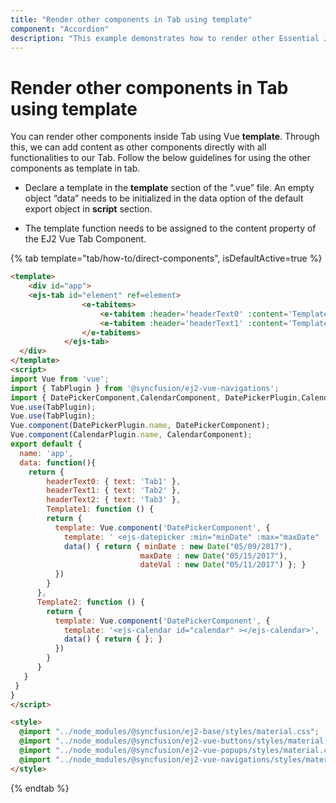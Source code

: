 ```yaml
---
title: "Render other components in Tab using template"
component: "Accordion"
description: "This example demonstrates how to render other Essential JS 2 components into Essential JS 2 Tab component content using template."
---
```


# Render other components in Tab using template

You can render other components inside Tab using Vue **template**. Through this, we can add content as other components directly with all functionalities to our Tab. Follow the below guidelines for using the other components as template in tab.

* Declare a template in the **template** section of the “.vue” file. An empty object “data” needs to be initialized in the data option of the default export object in **script** section.

* The template function needs to be assigned to the content property of the EJ2 Vue Tab Component.

{% tab template="tab/how-to/direct-components", isDefaultActive=true %}

```html
<template>
    <div id="app">
    <ejs-tab id="element" ref=element>
                <e-tabitems>
                    <e-tabitem :header='headerText0' :content='Template1'></e-tabitem>
                    <e-tabitem :header='headerText1' :content='Template2'></e-tabitem>
                </e-tabitems>
            </ejs-tab>
  </div>
</template>
<script>
import Vue from 'vue';
import { TabPlugin } from '@syncfusion/ej2-vue-navigations';
import { DatePickerComponent,CalendarComponent, DatePickerPlugin,CalendarPlugin } from '@syncfusion/ej2-vue-calendars';
Vue.use(TabPlugin);
Vue.use(TabPlugin);
Vue.component(DatePickerPlugin.name, DatePickerComponent);
Vue.component(CalendarPlugin.name, CalendarComponent);
export default {
  name: 'app',
  data: function(){
    return {
        headerText0: { text: 'Tab1' },
        headerText1: { text: 'Tab2' },
        headerText2: { text: 'Tab3' },
        Template1: function () {
        return {
          template: Vue.component('DatePickerComponent', {
            template: ' <ejs-datepicker :min="minDate" :max="maxDate" :value="dateVal" ></ejs-datepicker>',
            data() { return { minDate : new Date("05/09/2017"),
                             maxDate : new Date("05/15/2017"),
                             dateVal : new Date("05/11/2017") }; }
          })
        }
      },
      Template2: function () {
        return {
          template: Vue.component('DatePickerComponent', {
            template: '<ejs-calendar id="calendar" ></ejs-calendar>',
            data() { return { }; }
          })
        }
      }
   }
 }
}
</script>

<style>
  @import "../node_modules/@syncfusion/ej2-base/styles/material.css";
  @import "../node_modules/@syncfusion/ej2-vue-buttons/styles/material.css";
  @import "../node_modules/@syncfusion/ej2-vue-popups/styles/material.css";
  @import "../node_modules/@syncfusion/ej2-vue-navigations/styles/material.css";
</style>

```

{% endtab %}